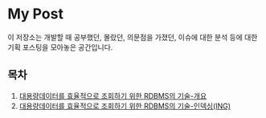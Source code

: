 # My Post

이 저장소는 개발할 때 공부했던, 몰랐던, 의문점을 가졌던, 이슈에 대한 분석 등에 대한 기획 포스팅을
모아놓은 공간입니다.

## 목차

1. [대용량데이터를 효율적으로 조회하기 위한 RDBMS의 기술-개요](./1.대용량데이터를_효율적으로_조회하기_위한_RDBMS의_기술_개요.md)
2. [대용량데이터를 효율적으로 조회하기 위한 RDBMS의 기술-인덱싱(ING)](./2.대용량데이터를_효율적으로_조회하기_위한_RDBMS의_기술_인덱싱.md)
